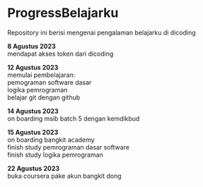 # ProgressBelajarku
Repository ini berisi mengenai pengalaman belajarku di dicoding

**8 Agustus 2023**
<br>mendapat akses token dari dicoding

**12 Agustus 2023**
<br>memulai pembelajaran:
<br>pemograman software dasar 
<br>logika pemrograman
<br>belajar git dengan github

**14 Agustus 2023**
<br>on boarding msib batch 5 dengan kemdikbud

**15 Agustus 2023**
<br>on boarding bangkit academy
<br>finish study pemrograman dasar software
<br>finish study logika pemrograman

**22 Agustus 2023**
<br>buka coursera pake akun bangkit dong
